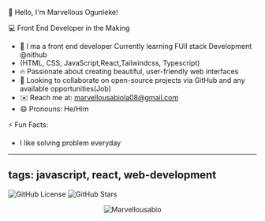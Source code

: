  👋 Hello, I'm Marvellous Ogunleke!

 💻 Front End Developer in the Making

- 🌱 I ma a front end developer Currently learning FUll stack Development @nithub
- (HTML, CSS, JavaScript,React,Tailwindcss, Typescript)
- 🔥 Passionate about creating beautiful, user-friendly web interfaces
- 🤝 Looking to collaborate on open-source projects via GitHub and any available opportunities(Job)
- ✉️ Reach me at: [marvellousabiola08@gmail.com](mailto:marvellousabiola08@gmail.com)
- 😄 Pronouns: He/Him

 ⚡ Fun Facts:
- I like solving problem everyday
---
tags: javascript, react, web-development
---
![GitHub License](https://img.shields.io/github/license/Marvellousabio/Livestreaming-App?style=flat-square)
![GitHub Stars](https://img.shields.io/github/stars/Marvellousabio/(https://github.com/Marvellousabio/Real-estate)?style=social)

<p align="center">
  <img src="https://komarev.com/ghpvc/?username=Marvellousabio&label=Profile%20views&color=0e75b6&style=flat" alt="Marvellousabio" />
</p>

